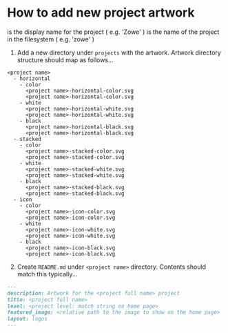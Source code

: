 # How to add new project artwork

<project full name> is the display name for the project ( e.g. 'Zowe' )
<project name> is the name of the project in the filesystem ( e.g. 'zowe' )

1. Add a new directory under ```projects``` with the artwork. Artwork directory structure should map as follows...

```
<project name>
  - horizontal
    - color
      <project name>-horizontal-color.svg
      <project name>-horizontal-color.svg
    - white
      <project name>-horizontal-white.svg
      <project name>-horizontal-white.svg
    - black
      <project name>-horizontal-black.svg
      <project name>-horizontal-black.svg
  - stacked
    - color
      <project name>-stacked-color.svg
      <project name>-stacked-color.svg
    - white
      <project name>-stacked-white.svg
      <project name>-stacked-white.svg
    - black
      <project name>-stacked-black.svg
      <project name>-stacked-black.svg
  - icon
    - color
      <project name>-icon-color.svg
      <project name>-icon-color.svg
    - white
      <project name>-icon-white.svg
      <project name>-icon-white.svg
    - black
      <project name>-icon-black.svg
      <project name>-icon-black.svg
```

2. Create `README.md` under `<project name>` directory. Contents should match this typically...

```markdown
---
description: Artwork for the <project full name> project
title: <project full name> 
level: <project level: match string on home page> 
featured_image: <relative path to the image to show on the home page> 
layout: logos
---
```
